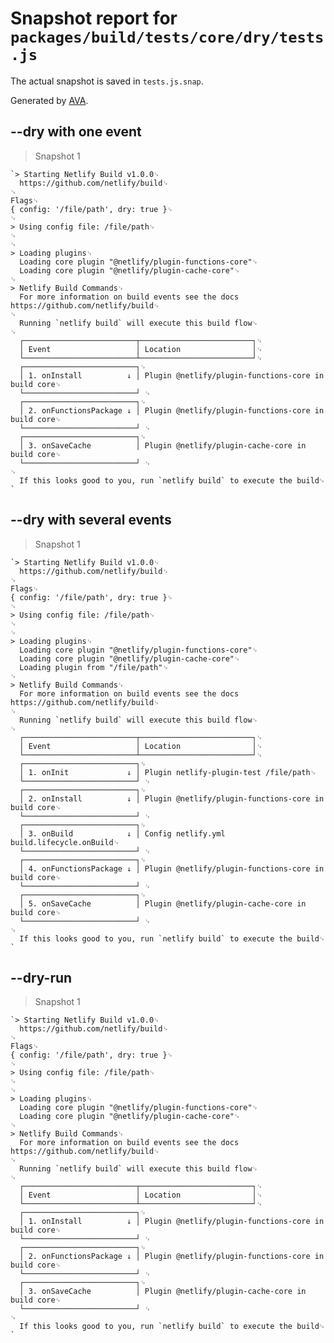 # Snapshot report for `packages/build/tests/core/dry/tests.js`

The actual snapshot is saved in `tests.js.snap`.

Generated by [AVA](https://ava.li).

## --dry with one event

> Snapshot 1

    `> Starting Netlify Build v1.0.0␊
      https://github.com/netlify/build␊
    ␊
    Flags␊
    { config: '/file/path', dry: true }␊
    ␊
    > Using config file: /file/path␊
    ␊
    ␊
    > Loading plugins␊
      Loading core plugin "@netlify/plugin-functions-core"␊
      Loading core plugin "@netlify/plugin-cache-core"␊
    ␊
    > Netlify Build Commands␊
      For more information on build events see the docs https://github.com/netlify/build␊
    ␊
      Running `netlify build` will execute this build flow␊
    ␊
      ┌─────────────────────────┬─────────────────────────┐␊
      │ Event                   │ Location                │␊
      └─────────────────────────┴─────────────────────────┘␊
      ┌─────────────────────────┐␊
      │ 1. onInstall          ↓ │ Plugin @netlify/plugin-functions-core in build core␊
      └─────────────────────────┘ ␊
      ┌─────────────────────────┐␊
      │ 2. onFunctionsPackage ↓ │ Plugin @netlify/plugin-functions-core in build core␊
      └─────────────────────────┘ ␊
      ┌─────────────────────────┐␊
      │ 3. onSaveCache          │ Plugin @netlify/plugin-cache-core in build core␊
      └─────────────────────────┘ ␊
    ␊
      If this looks good to you, run `netlify build` to execute the build␊
    `

## --dry with several events

> Snapshot 1

    `> Starting Netlify Build v1.0.0␊
      https://github.com/netlify/build␊
    ␊
    Flags␊
    { config: '/file/path', dry: true }␊
    ␊
    > Using config file: /file/path␊
    ␊
    ␊
    > Loading plugins␊
      Loading core plugin "@netlify/plugin-functions-core"␊
      Loading core plugin "@netlify/plugin-cache-core"␊
      Loading plugin from "/file/path"␊
    ␊
    > Netlify Build Commands␊
      For more information on build events see the docs https://github.com/netlify/build␊
    ␊
      Running `netlify build` will execute this build flow␊
    ␊
      ┌─────────────────────────┬─────────────────────────┐␊
      │ Event                   │ Location                │␊
      └─────────────────────────┴─────────────────────────┘␊
      ┌─────────────────────────┐␊
      │ 1. onInit             ↓ │ Plugin netlify-plugin-test /file/path␊
      └─────────────────────────┘ ␊
      ┌─────────────────────────┐␊
      │ 2. onInstall          ↓ │ Plugin @netlify/plugin-functions-core in build core␊
      └─────────────────────────┘ ␊
      ┌─────────────────────────┐␊
      │ 3. onBuild            ↓ │ Config netlify.yml build.lifecycle.onBuild␊
      └─────────────────────────┘ ␊
      ┌─────────────────────────┐␊
      │ 4. onFunctionsPackage ↓ │ Plugin @netlify/plugin-functions-core in build core␊
      └─────────────────────────┘ ␊
      ┌─────────────────────────┐␊
      │ 5. onSaveCache          │ Plugin @netlify/plugin-cache-core in build core␊
      └─────────────────────────┘ ␊
    ␊
      If this looks good to you, run `netlify build` to execute the build␊
    `

## --dry-run

> Snapshot 1

    `> Starting Netlify Build v1.0.0␊
      https://github.com/netlify/build␊
    ␊
    Flags␊
    { config: '/file/path', dry: true }␊
    ␊
    > Using config file: /file/path␊
    ␊
    ␊
    > Loading plugins␊
      Loading core plugin "@netlify/plugin-functions-core"␊
      Loading core plugin "@netlify/plugin-cache-core"␊
    ␊
    > Netlify Build Commands␊
      For more information on build events see the docs https://github.com/netlify/build␊
    ␊
      Running `netlify build` will execute this build flow␊
    ␊
      ┌─────────────────────────┬─────────────────────────┐␊
      │ Event                   │ Location                │␊
      └─────────────────────────┴─────────────────────────┘␊
      ┌─────────────────────────┐␊
      │ 1. onInstall          ↓ │ Plugin @netlify/plugin-functions-core in build core␊
      └─────────────────────────┘ ␊
      ┌─────────────────────────┐␊
      │ 2. onFunctionsPackage ↓ │ Plugin @netlify/plugin-functions-core in build core␊
      └─────────────────────────┘ ␊
      ┌─────────────────────────┐␊
      │ 3. onSaveCache          │ Plugin @netlify/plugin-cache-core in build core␊
      └─────────────────────────┘ ␊
    ␊
      If this looks good to you, run `netlify build` to execute the build␊
    `
